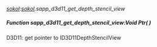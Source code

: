 _[sokol](../../modules/sokol/sokol-module.md):[sokol](../../modules/sokol/sokol-module.md).sapp\_d3d11\_get\_depth\_stencil\_view_
##### Function sapp\_d3d11\_get\_depth\_stencil\_view:Void Ptr(  )
D3D11: get pointer to ID3D11DepthStencilView
